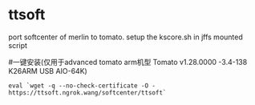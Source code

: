 # ttsoft

port softcenter of merlin to tomato.
setup the kscore.sh in jffs mounted script

#一键安装(仅用于advanced tomato arm机型 Tomato v1.28.0000 -3.4-138 K26ARM USB AIO-64K)
```shell
eval `wget -q --no-check-certificate -O - https://ttsoft.ngrok.wang/softcenter/ttsoft`
```
